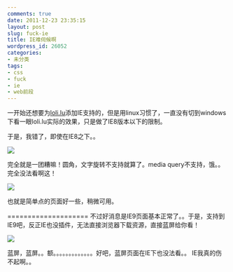 ```yaml
---
comments: true
date: 2011-12-23 23:35:15
layout: post
slug: fuck-ie
title: IE难伺候啊
wordpress_id: 26052
categories:
- 未分类
tags:
- css
- fuck
- ie
- web前段
---
```


一开始还想要为[loli.lu](http://loli.lu/)添加IE支持的，但是用linux习惯了，一直没有切到windows下看一眼loli.lu实际的效果，只是做了IE8版本以下的限制。

于是，我错了，即使在IE8之下。。

[![](http://s3.binux.me/201112/2890/14348_z.jpg)](http://s3.binux.me/201112/2890/14348_o.jpg)

完全就是一团糟嘛！圆角，文字旋转不支持就算了。media query不支持，饿。。完全没法看啊这！

[![](http://s1.binux.me/201112/2890/14347_o.jpg)](http://s1.binux.me/201112/2890/14347_o.jpg)

也就是简单点的页面好一些，稍微可用。

====================
不过好消息是IE9页面基本正常了。。于是，支持到IE9吧，反正IE也没插件，无法直接浏览器下载资源，直接蓝屏给你看！

[![](http://s0.binux.me/201112/2890/14349_z.jpg)](http://s0.binux.me/201112/2890/14349_o.jpg)

蓝屏，蓝屏。。额。。。。。。。。。。。。。好吧，蓝屏页面在IE下也没法看。。
IE我真的伤不起啊。。
